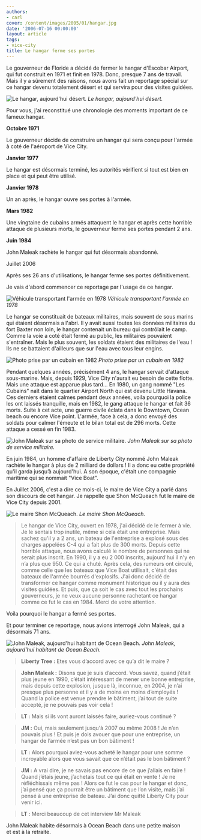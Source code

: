 ```yaml
---
authors:
- carl
cover: /content/images/2005/01/hangar.jpg
date: '2006-07-16 00:00:00'
layout: article
tags:
- vice-city
title: Le hangar ferme ses portes
---
```



Le gouverneur de Floride a décidé de fermer le hangar d'Escobar Airport, qui fut construit en 1971 et finit en 1978. Donc, presque 7 ans de travail. Mais il y a sûrement des raisons, nous avons fait un reportage spécial sur ce hangar devenu totalement désert et qui servira pour des visites guidées.

![Le hangar, aujourd'hui désert.](/content/images/2005/01/hangar.jpg)
_Le hangar, aujourd'hui désert._

Pour vous, j'ai reconstitué une chronologie des moments important de ce fameux hangar.

**Octobre 1971**

Le gouverneur décide de construire un hangar qui sera conçu pour l'armée à coté de l'aéroport de Vice City.

**Janvier 1977**

Le hangar est désormais terminé, les autorités vérifient si tout est bien en place et qui peut être utilisé.

**Janvier 1978**

Un an après, le hangar ouvre ses portes à l'armée.

**Mars 1982**

Une vingtaine de cubains armés attaquent le hangar et après cette horrible attaque de&nbsp;plusieurs morts, le gouverneur ferme ses portes pendant 2 ans.

**Juin 1984**

John Maleak rachète le hangar qui fut désormais abandonné.

Juillet 2006

Après ses 26 ans d'utilisations, le hangar ferme ses portes définitivement.

Je vais d'abord commencer ce reportage par l'usage de ce hangar.

![Véhicule transportant l'armée en 1978](/content/images/2005/01/camion_1978.jpg)
_Véhicule transportant l'armée en 1978_

Le hangar se constituait de bateaux militaires, mais souvent de sous marins qui étaient désormais a l'abri. Il y avait aussi toutes les données militaires du fort Baxter non loin, le hangar contenait un bureau qui contrôlait le camp. Comme la voie a coté était fermé au public, les militaires pouvaient s'entraîner. Mais le plus souvent, les soldats étaient des militaires de l'eau ! Ils ne se battaient d'ailleurs que sur l'eau avec tous leur engins.

![Photo prise par un cubain en 1982](/content/images/2005/01/explosion_1982.jpg)
_Photo prise par un cubain en 1982_

Pendant quelques années, précisément 4 ans, le hangar servait d'attaque sous-marine. Mais, depuis 1929, Vice City n'aurait eu besoin de cette flotte. Mais une attaque est apparue plus tard... En 1980, un gang nommé "Les Cubains" naît dans le quartier Airport North qui est devenu Little Havana. Ces derniers étaient calmes pendant deux années, voila pourquoi la police les ont laissés tranquille, mais en 1982,&nbsp;le gang&nbsp;attaque le hangar et&nbsp;fait 36 morts. Suite&nbsp;à cet acte, une guerre civile éclata dans le Downtown, Ocean beach ou encore Vice point. L'armée, face&nbsp;à cela, a donc envoyé des soldats pour calmer l'émeute et le bilan total est de 296 morts. Cette attaque a cessé en fin 1983.

![John Maleak sur sa photo de service militaire.](/content/images/2005/01/jonh_maleak.jpg)
_John Maleak sur sa photo de service militaire._

En juin 1984, un homme d'affaire de Liberty City nommé John Maleak rachète le hangar&nbsp;à plus de 2 milliard de dollars ! Il a donc eu cette propriété qu'il garda jusqu’à aujourd'hui. A son époque, c'était une compagnie maritime qui se nommait "Vice Boat".

En Juillet 2006, c'est a dire ce mois-ci, le&nbsp;maire de Vice City a parlé dans son discours de cet hangar. Je rappelle que Shon McQueach fut le&nbsp;maire de Vice City depuis 2001.

![Le maire Shon McQueach.](/content/images/2005/01/mcqueach.jpg)
_Le maire Shon McQueach._

> Le hangar de Vice City, ouvert en 1978, j'ai décidé de le fermer à vie. Je le sentais trop inutile, même si cela était une entreprise. Mais sachez qu'il y a 2 ans, un bateau de l'entreprise a explosé sous des charges appelées&nbsp;C-4 qui a fait plus de 300 morts. Depuis cette horrible attaque, nous avons calculé le nombre de personnes qui ne serait plus inscrit. En 1990, il y a eu 2 000 inscrits, aujourd'hui il n'y en n’a plus que 950. Ce qui a chuté. Après cela, des rumeurs ont circulé, comme celle que les bateaux que Vice Boat utilisait, c'était des bateaux de l'armée bourrés d'explosifs. J'ai donc décidé de transformer ce hangar comme monument historique ou il y aura des visites guidées. Et puis, que ça soit le cas avec tout les prochains gouverneurs, je ne veux aucune personne rachetant ce hangar comme ce fut le cas en 1984. Merci de votre attention.

Voila pourquoi le hangar a fermé ses portes.

Et pour terminer ce reportage, nous avions interrogé John Maleak, qui&nbsp;a désormais 71 ans.

![John Maleak, aujourd'hui habitant de Ocean Beach.](/content/images/2005/01/john_maleak_now.jpg)
_John Maleak, aujourd'hui habitant de Ocean Beach._

> **Liberty Tree&nbsp;:** Etes vous d’accord avec ce qu’a dit le&nbsp;maire&nbsp;?

> **John Maleak&nbsp;:** Disons que je suis d’accord. Vous savez, quand j’était plus jeune en 1990, c’était intéressant de mener une bonne entreprise, mais depuis cette explosion, jusque là, inconnue, en 2004, je n’ai presque plus personne et il y a de moins en moins d’employés&nbsp;! Quand la police est venue prendre le bâtiment, j’ai tout de suite accepté, je ne pouvais pas voir cela&nbsp;!

> **LT&nbsp;:** Mais si ils vont auront laissés faire, auriez-vous continué&nbsp;?

> **JM&nbsp;:** Oui, mais seulement jusqu'à 2007 ou même 2008&nbsp;! Je n’en pouvais plus&nbsp;! Et puis je dois avouer que pour une entreprise, un hangar de l’armée n’est pas un bon bâtiment&nbsp;!

> **LT&nbsp;:** Alors pourquoi aviez-vous acheté le hangar pour une somme incroyable alors que vous savait que ce n’était pas le bon bâtiment&nbsp;?

> **JM&nbsp;:** A vrai dire, je ne savais pas encore de ce que j’allais en faire&nbsp;! Quand j’étais jeune, j’achetais tout ce qui était en vente&nbsp;! Je ne réfléchissais même pas&nbsp;! Alors ce fut le cas pour le hangar et donc, j’ai pensé que ça pourrait être un bâtiment que l’on visite, mais j’ai pensé&nbsp;à une entreprise de bateau. J’ai donc quitté Liberty City pour venir ici.

> **LT&nbsp;:** Merci beaucoup de cet interview Mr Maleak

John Maleak habite désormais&nbsp;à Ocean Beach dans une petite maison et&nbsp;est à la retraite.